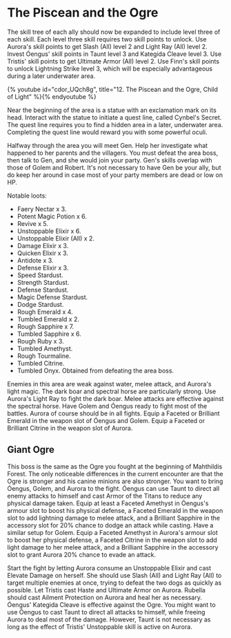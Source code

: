 # The Piscean and the Ogre

The skill tree of each ally should now be expanded to include level three of
each skill. Each level three skill requires two skill points to unlock. Use
Aurora's skill points to get Slash (All) level 2 and Light Ray (All) level 2.
Invest Óengus' skill points in Taunt level 3 and Kategida Cleave level 3. Use
Tristis' skill points to get Ultimate Armor (All) level 2. Use Finn's skill
points to unlock Lightning Strike level 3, which will be especially advantageous
during a later underwater area.

{% youtube id="cdor_UQch8g", title="12. The Piscean and the Ogre, Child of Light" %}{% endyoutube %}

Near the beginning of the area is a statue with an exclamation mark on its head.
Interact with the statue to initiate a quest line, called Cynbel's Secret. The
quest line requires you to find a hidden area in a later, underwater area.
Completing the quest line would reward you with some powerful oculi.

Halfway through the area you will meet Gen. Help her investigate what happened
to her parents and the villagers. You must defeat the area boss, then talk to
Gen, and she would join your party. Gen's skills overlap with those of Golem and
Robert. It's not necessary to have Gen be your ally, but do keep her around in
case most of your party members are dead or low on HP.

Notable loots:

-   Faery Nectar x 3.
-   Potent Magic Potion x 6.
-   Revive x 5.
-   Unstoppable Elixir x 6.
-   Unstoppable Elixir (All) x 2.
-   Damage Elixir x 3.
-   Quicken Elixir x 3.
-   Antidote x 3.
-   Defense Elixir x 3.
-   Speed Stardust.
-   Strength Stardust.
-   Defense Stardust.
-   Magic Defense Stardust.
-   Dodge Stardust.
-   Rough Emerald x 4.
-   Tumbled Emerald x 2.
-   Rough Sapphire x 7.
-   Tumbled Sapphire x 6.
-   Rough Ruby x 3.
-   Tumbled Amethyst.
-   Rough Tourmaline.
-   Tumbled Citrine.
-   Tumbled Onyx. Obtained from defeating the area boss.

Enemies in this area are weak against water, melee attack, and Aurora's light
magic. The dark boar and spectral horse are particularly strong. Use Aurora's
Light Ray to fight the dark boar. Melee attacks are effective against the
spectral horse. Have Golem and Óengus ready to fight most of the battles. Aurora
of course should be in all fights. Equip a Faceted or Brilliant Emerald in the
weapon slot of Óengus and Golem. Equip a Faceted or Brilliant Citrine in the
weapon slot of Aurora.

## Giant Ogre

This boss is the same as the Ogre you fought at the beginning of Mahthildis
Forest. The only noticeable differences in the current encounter are that the
Ogre is stronger and his canine minions are also stronger. You want to bring
Óengus, Golem, and Aurora to the fight. Óengus can use Taunt to direct all enemy
attacks to himself and cast Armor of the Titans to reduce any physical damage
taken. Equip at least a Faceted Amethyst in Óengus's armour slot to boost his
physical defense, a Faceted Emerald in the weapon slot to add lightning damage
to melee attack, and a Brilliant Sapphire in the accessory slot for 20% chance
to dodge an attack while casting. Have a similar setup for Golem. Equip a
Faceted Amethyst in Aurora's armour slot to boost her physical defense, a
Faceted Citrine in the weapon slot to add light damage to her melee attack, and
a Brilliant Sapphire in the accessory slot to grant Aurora 20% chance to evade
an attack.

Start the fight by letting Aurora consume an Unstoppable Elixir and cast Elevate
Damage on herself. She should use Slash (All) and Light Ray (All) to target
multiple enemies at once, trying to defeat the two dogs as quickly as possible.
Let Tristis cast Haste and Ultimate Armor on Aurora. Rubella should cast Ailment
Protection on Aurora and heal her as necessary. Óengus' Kategida Cleave is
effective against the Ogre. You might want to use Óengus to cast Taunt to direct
all attacks to himself, while freeing Aurora to deal most of the damage.
However, Taunt is not necessary as long as the effect of Tristis' Unstoppable
skill is active on Aurora.
